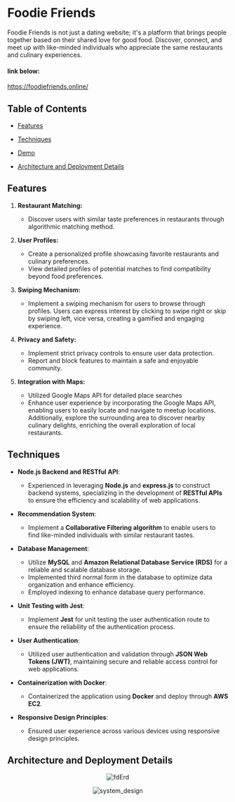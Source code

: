 # Foodie Friends

Foodie Friends is not just a dating website; it's a platform that brings people together based on their shared love for good food. Discover, connect, and meet up with like-minded individuals who appreciate the same restaurants and culinary experiences.

#### link below:
https://foodiefriends.online/

## Table of Contents

- [Features](#features)
- [Techniques](#techniques)
- [Demo](#demo)

- [Architecture and Deployment Details](#architecture-and-deployment-details)


## Features

1. **Restaurant Matching:**
   - Discover users with similar taste preferences in restaurants through algorithmic matching method.

2. **User Profiles:**
   - Create a personalized profile showcasing favorite restaurants and culinary preferences.
   - View detailed profiles of potential matches to find compatibility beyond food preferences.

3. **Swiping Mechanism:**
   - Implement a swiping mechanism for users to browse through profiles. Users can express interest by clicking to swipe right or skip by swiping left, vice versa, creating a gamified and engaging experience.

4. **Privacy and Safety:**
   - Implement strict privacy controls to ensure user data protection.
   - Report and block features to maintain a safe and enjoyable community.

5. **Integration with Maps:**
    - Utilized Google Maps API for detailed place searches
    - Enhance user experience by incorporating the Google Maps API, enabling users to easily locate and navigate to meetup locations. Additionally, explore the surrounding area to discover nearby culinary delights, enriching the overall exploration of local restaurants.


## Techniques

- **Node.js Backend and RESTful API**: 
   - Experienced in leveraging **Node.js** and **express.js** to construct backend systems, specializing in the development of **RESTful APIs** to ensure the efficiency and scalability of web applications.

- **Recommendation System**: 
   - Implement a **Collaborative Filtering algorithm** to enable users to find like-minded individuals with similar restaurant tastes.
  
- **Database Management**:
  - Utilize **MySQL** and **Amazon Relational Database Service (RDS)** for a reliable and scalable database storage.
  - Implemented third normal form in the database to optimize data organization and enhance efficiency. 
  - Employed indexing to enhance database query performance.

- **Unit Testing with Jest**:
  - Implement **Jest** for unit testing the user authentication route to ensure the reliability of the authentication process.

- **User Authentication**:
  - Utilized user authentication and validation through **JSON Web Tokens (JWT)**, maintaining secure and reliable access control for web applications.

- **Containerization with Docker**:
  - Containerized the application using **Docker** and deploy through **AWS EC2**.

- **Responsive Design Principles**:
  - Ensured user experience across various devices using responsive design principles.

## Architecture and Deployment Details

<p align="center">
  <img src="https://github.com/ChennXIao/foodiefriends/assets/61040179/c8db8105-f36a-4082-8390-480bd95bed1e" alt="fdErd">
</p>
<p align="center">
  <img src="https://github.com/ChennXIao/foodiefriends/assets/61040179/da8eba48-d297-4164-bb08-92776add9d82" alt="system_design">
</p>


